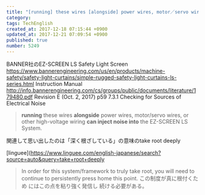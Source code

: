 ```yaml
---
title: "[running] these wires [alongside] power wires, motor／servo wires, or other high-voltage wiring [can inject noise into] the EZ-SCREEN LS System. | take root deeply"
category: 
tags: TechEnglish
created_at: 2017-12-18 07:15:44 +0900
updated_at: 2017-12-21 07:09:54 +0900
published: true
number: 5249
---
```


BANNER社のEZ-SCREEN LS Safety Light Screen
https://www.bannerengineering.com/us/en/products/machine-safety/safety-light-curtains/simple-rugged-safety-light-curtains-ls-series.html
Instruction Manual
http://info.bannerengineering.com/cs/groups/public/documents/literature/179480.pdf
Revision E (Oct. 2, 2017)
p59
7.3.1 Checking for Sources of Electrical Noise

> **running** these wires **alongside** power wires, motor/servo wires, or other high-voltage wiring **can inject noise into** the EZ-SCREEN LS System. 

関連して思い出したのは「深く根ざしている」の意味のtake root deeply

[linguee](https://www.linguee.com/english-japanese/search?source=auto&query=take+root+deeply
> In order for this system/framework to truly take root, you will need to continue to persistently press home this point. 
> この制度が真に根付くため にはこの点を粘り強く発信し 続ける必要がある。 




